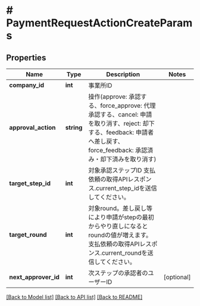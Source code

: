# # PaymentRequestActionCreateParams

## Properties

Name | Type | Description | Notes
------------ | ------------- | ------------- | -------------
**company_id** | **int** | 事業所ID |
**approval_action** | **string** | 操作(approve: 承認する、force_approve: 代理承認する、cancel: 申請を取り消す、reject: 却下する、feedback: 申請者へ差し戻す、force_feedback: 承認済み・却下済みを取り消す) |
**target_step_id** | **int** | 対象承認ステップID 支払依頼の取得APIレスポンス.current_step_idを送信してください。 |
**target_round** | **int** | 対象round。差し戻し等により申請がstepの最初からやり直しになるとroundの値が増えます。支払依頼の取得APIレスポンス.current_roundを送信してください。 |
**next_approver_id** | **int** | 次ステップの承認者のユーザーID | [optional]

[[Back to Model list]](../../README.md#models) [[Back to API list]](../../README.md#endpoints) [[Back to README]](../../README.md)
